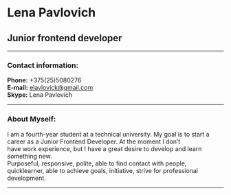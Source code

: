 # Lena Pavlovich  

## Junior frontend developer

*** 

### Contact information:  
**Phone:** +375(25)5080276  
**E-mail:** elavlovick@gmail.com  
**Skype:** Lena Pavlovich  

***  

### About Myself:  
I am a fourth-year student at a technical university. My goal is to start a career as a Junior Frontend Developer. At the moment I don’t  
have work experience, but I have a great desire to develop and learn something new.  
Purposeful, responsive, polite, able to find contact with people, quicklearner, able to achieve goals, initiative, strive for professional  
development.  

***   